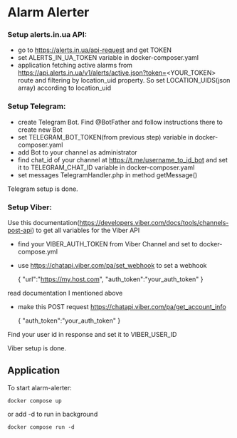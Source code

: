 # Alarm Alerter

### Setup alerts.in.ua API:

- go to https://alerts.in.ua/api-request and get TOKEN
- set ALERTS_IN_UA_TOKEN variable in docker-composer.yaml
- application fetching active alarms from https://api.alerts.in.ua/v1/alerts/active.json?token=<YOUR_TOKEN> route and filtering by location_uid property. So set LOCATION_UIDS(json array) according to location_uid

### Setup Telegram:

- create Telegram Bot. Find @BotFather and follow instructions there to create new Bot
- set TELEGRAM_BOT_TOKEN(from previous step) variable in docker-composer.yaml
- add Bot to your channel as administrator
- find chat_id of your channel at https://t.me/username_to_id_bot and set it to TELEGRAM_CHAT_ID variable in docker-composer.yaml
- set messages TelegramHandler.php in method getMessage()

Telegram setup is done.

### Setup Viber: 
Use this documentation(https://developers.viber.com/docs/tools/channels-post-api) to get all variables for the Viber API
- find your VIBER_AUTH_TOKEN from Viber Channel and set to docker-compose.yml
- use https://chatapi.viber.com/pa/set_webhook to set a webhook


    {
        "url":"https://my.host.com",
        "auth_token":"your_auth_token"
    }

read documentation I mentioned above
- make this POST request https://chatapi.viber.com/pa/get_account_info 


    {
        "auth_token":"your_auth_token"
    }


Find your user id in response and set it to VIBER_USER_ID

Viber setup is done.

## Application

To start alarm-alerter:

    docker compose up

or add -d to run in background

    docker compose run -d